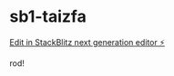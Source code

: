 # sb1-taizfa

[Edit in StackBlitz next generation editor ⚡️](https://stackblitz.com/~/github.com/RodpalaciosCL/sb1-taizfa)

rod!
